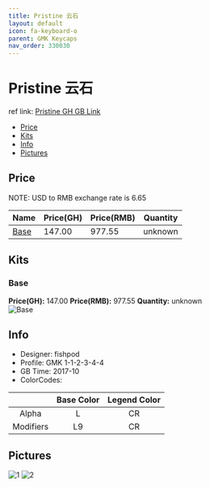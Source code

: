 ```yaml
---
title: Pristine 云石
layout: default
icon: fa-keyboard-o
parent: GMK Keycaps
nav_order: 330030
---
```


# Pristine 云石 

ref link: [Pristine GH GB Link]()

* [Price](#price)
* [Kits](#kits)
* [Info](#info)
* [Pictures](#pictures)


## Price  
NOTE: USD to RMB exchange rate is 6.65

| Name          | Price(GH)    |  Price(RMB) | Quantity |
| ------------- | ------------ |  ---------- | -------- |
|[Base](#base)|147.00|977.55|unknown|


## Kits
### Base
**Price(GH):** 147.00    **Price(RMB):** 977.55    **Quantity:** unknown  
<img src="{{ 'assets/images/gmk-keycaps/pristine/kits_pics/base.png' | relative_url }}" alt="Base" class="image featured">


## Info
* Designer: fishpod
* Profile: GMK 1-1-2-3-4-4
* GB Time: 2017-10
* ColorCodes: 

| |Base Color     | Legend Color
| :-------------: | :-------------: | :------------:
|Alpha|L|CR
|Modifiers|L9|CR


## Pictures
<img src="{{ 'assets/images/gmk-keycaps/pristine/rendering_pics/1.jpg' | relative_url }}" alt="1" class="image featured">
<img src="{{ 'assets/images/gmk-keycaps/pristine/rendering_pics/2.jpg' | relative_url }}" alt="2" class="image featured">
